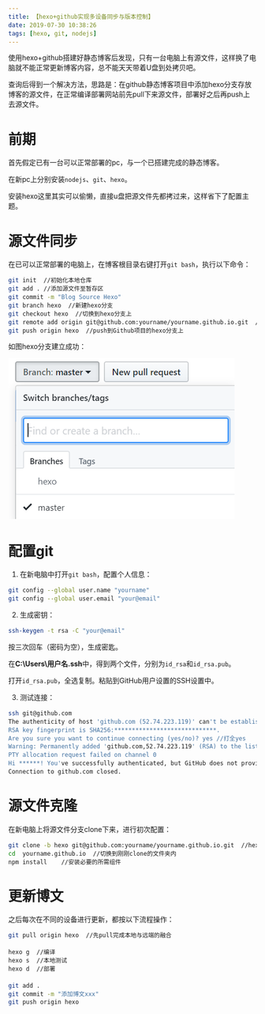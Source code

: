 ```yaml
---
title: 【hexo+github实现多设备同步与版本控制】
date: 2019-07-30 10:38:26
tags: [hexo, git, nodejs]
---
```


使用hexo+github搭建好静态博客后发现，只有一台电脑上有源文件，这样换了电脑就不能正常更新博客内容，总不能天天带着U盘到处拷贝吧。

查询后得到一个解决方法，思路是：在github静态博客项目中添加hexo分支存放博客的源文件，在正常编译部署网站前先pull下来源文件，部署好之后再push上去源文件。

<!-- more -->

# 前期

首先假定已有一台可以正常部署的pc，与一个已搭建完成的静态博客。

在新pc上分别安装`nodejs`、`git`、`hexo`。

安装hexo这里其实可以偷懒，直接u盘把源文件先都拷过来，这样省下了配置主题。

# 源文件同步

在已可以正常部署的电脑上，在博客根目录右键打开`git bash`，执行以下命令：

``` bash
git init  //初始化本地仓库
git add . //添加源文件至暂存区
git commit -m "Blog Source Hexo"
git branch hexo  //新建hexo分支
git checkout hexo  //切换到hexo分支上
git remote add origin git@github.com:yourname/yourname.github.io.git  //将本地与Github项目对接
git push origin hexo  //push到Github项目的hexo分支上
```

如图hexo分支建立成功：

![](./1017/1.PNG)

# 配置git

1. 在新电脑中打开`git bash`，配置个人信息：

``` bash
git config --global user.name "yourname"
git config --global user.email "your@email"
```

2. 生成密钥：

``` bash
ssh-keygen -t rsa -C "your@email"
```
按三次回车（密码为空），生成密匙。 

在**C:\Users\用户名\.ssh**中，得到两个文件，分别为`id_rsa`和`id_rsa.pub`。 

打开`id_rsa.pub`，全选复制。粘贴到GitHub用户设置的SSH设置中。

3. 测试连接：

``` bash
ssh git@github.com
The authenticity of host 'github.com (52.74.223.119)' can't be established.
RSA key fingerprint is SHA256:*****************************.
Are you sure you want to continue connecting (yes/no)? yes //打全yes
Warning: Permanently added 'github.com,52.74.223.119' (RSA) to the list of known hosts.
PTY allocation request failed on channel 0
Hi ******! You've successfully authenticated, but GitHub does not provide shell access.
Connection to github.com closed.
```

# 源文件克隆

在新电脑上将源文件分支clone下来，进行初次配置：

``` bash
git clone -b hexo git@github.com:yourname/yourname.github.io.git  //hexo分支clone到本地
cd  yourname.github.io  //切换到刚刚clone的文件夹内
npm install    //安装必要的所需组件
```

# 更新博文

之后每次在不同的设备进行更新，都按以下流程操作：

``` bash
git pull origin hexo  //先pull完成本地与远端的融合

hexo g  //编译
hexo s  //本地测试
hexo d  //部署

git add .
git commit -m "添加博文xxx"
git push origin hexo
```